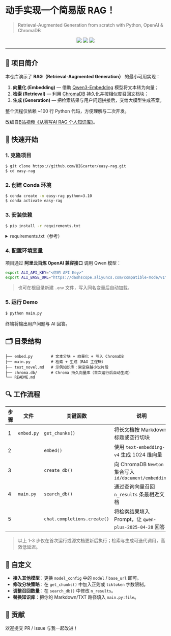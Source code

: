 # 动手实现一个简易版 RAG！

> Retrieval-Augmented Generation from scratch with Python, OpenAI & ChromaDB

<p align="center">
  <img src="https://img.shields.io/badge/python-3.10+-blue" />
  <img src="https://img.shields.io/badge/license-MIT-green" />
  <img src="https://img.shields.io/badge/build-passing-brightgreen" />
</p>

---

## 📖 项目简介

本仓库演示了 **RAG（Retrieval-Augmented Generation）** 的最小可用实现：

1. **向量化 (Embedding)** — 借助 [Qwen3-Embedding](https://github.com/QwenLM/Qwen3-Embedding) 模型将文本转为向量；
2. **检索 (Retrieval)** — 利用 [ChromaDB](https://github.com/chroma-core/chroma) 持久化并按相似度召回文档块；
3. **生成 (Generation)** — 把检索结果与用户问题拼接后，交给大模型生成答案。

整个流程仅依赖 ~100 行 Python 代码，方便理解与二次开发。

改编自[B站视频《从零写AI RAG 个人知识库》](https://www.bilibili.com/video/BV168j7zCE6D/?spm_id_from=333.1391.0.0)。

## 🚀 快速开始

### 1. 克隆项目
```bash
$ git clone https://github.com/BIGcarter/easy-rag.git
$ cd easy-rag
```

### 2. 创建 Conda 环境
```bash
$ conda create -n easy-rag python=3.10
$ conda activate easy-rag
```

### 3. 安装依赖
```bash
$ pip install -r requirements.txt
```
<details>
<summary>requirements.txt（参考）</summary>

```
openai>=1.25.0
chromadb>=0.5.0
python-dotenv>=1.0.0
```
</details>

### 4. 配置环境变量
项目通过 **阿里云百炼 OpenAI 兼容接口** 调用 Qwen 模型：

```bash
export ALI_API_KEY="<你的 API Key>"
export ALI_BASE_URL="https://dashscope.aliyuncs.com/compatible-mode/v1"
```

> 也可在根目录新建 `.env` 文件，写入同名变量后自动加载。

### 5. 运行 Demo
```bash
$ python main.py
```
终端将输出用户问题与 AI 回答。

## 🗂️ 目录结构
```
├── embed.py        # 文本分块 + 向量化 + 写入 ChromaDB
├── main.py         # 检索 + 生成（RAG 主逻辑）
├── test_novel.md   # 示例知识库：架空穿越小说片段
├── chroma.db/      # Chroma 持久向量库（首次运行后自动生成）
└── README.md
```

## 🔍 工作流程
| 步骤 | 文件 | 关键函数 | 说明 |
| ---- | ---- | -------- | ---- |
| 1 | `embed.py` | `get_chunks()` | 将长文档按 Markdown 标题或空行切块 |
| 2 |  | `embed()` | 使用 `text-embedding-v4` 生成 1024 维向量 |
| 3 |  | `create_db()` | 向 ChromaDB `Newton` 集合写入 `id/document/embedding` |
| 4 | `main.py` | `search_db()` | 通过查询向量召回 `n_results` 条最相近文档 |
| 5 |  | `chat.completions.create()` | 将检索结果填入 Prompt，让 `qwen-plus-2025-04-28` 回答 |

> 以上 1-3 步仅在首次运行或源文档更新后执行；检索与生成可迭代调用，高效低延迟。

## 🔧 自定义
- **接入其他模型**：更换 `model_config` 中的 `model` / `base_url` 即可。
- **修改分块策略**：在 `get_chunks()` 中加入正则或 `tiktoken` 字数限制。
- **调整召回数量**：在 `search_db()` 中修改 `n_results`。
- **替换知识库**：把你的 Markdown/TXT 路径填入 `main.py:file`。

<!-- ## 📈 Roadmap
- [ ] 支持 PDF / HTML 等多格式解析
- [ ] Streamlit 网页 Demo
- [ ] 自动评测（retrieval precision / answer faithfulness）
- [ ] Docker 一键部署 -->

## 🤝 贡献
欢迎提交 PR / Issue 与我一起改进！


